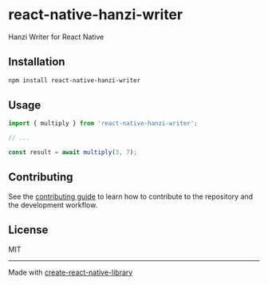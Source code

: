 # react-native-hanzi-writer

Hanzi Writer for React Native

## Installation

```sh
npm install react-native-hanzi-writer
```

## Usage

```js
import { multiply } from 'react-native-hanzi-writer';

// ...

const result = await multiply(3, 7);
```

## Contributing

See the [contributing guide](CONTRIBUTING.md) to learn how to contribute to the repository and the development workflow.

## License

MIT

---

Made with [create-react-native-library](https://github.com/callstack/react-native-builder-bob)
